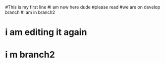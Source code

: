 #This is my first line
#I am new here dude
#please read
#we are on develop branch
#i am in branch2
# i am editing it again
# i m branch2